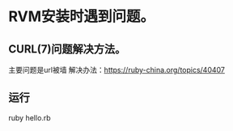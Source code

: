 # RVM安装时遇到问题。

## CURL(7)问题解决方法。

主要问题是url被墙 解决办法：https://ruby-china.org/topics/40407

## 运行
ruby hello.rb